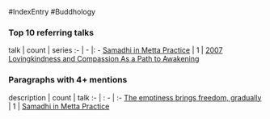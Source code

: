 #IndexEntry #Buddhology

### Top 10 referring talks
talk | count | series
:- | - |: -
<a data-href="Samadhi in Metta Practice" href="Samadhi+in+Metta+Practice" class="internal-link" target="_blank" rel="noopener">Samadhi in Metta Practice</a> | 1 | <a data-href="2007 Lovingkindness and Compassion As a Path to Awakening" href="2007+Lovingkindness+and+Compassion+As+a+Path+to+Awakening" class="internal-link" target="_blank" rel="noopener">2007 Lovingkindness and Compassion As a Path to Awakening</a>

### Paragraphs with 4+ mentions
description | count | talk
:- | : - | :-
<a aria-label-position="top" aria-label="Samadhi in Metta Practice" data-href="Samadhi in Metta Practice#The emptiness brings freedom gradually\" href="Samadhi+in+Metta+Practice#The+emptiness+brings+freedom+gradually%5C" class="internal-link" target="_blank" rel="noopener">The emptiness brings freedom, gradually</a> | 1 | <a data-href="Samadhi in Metta Practice" href="Samadhi+in+Metta+Practice" class="internal-link" target="_blank" rel="noopener">Samadhi in Metta Practice</a>

